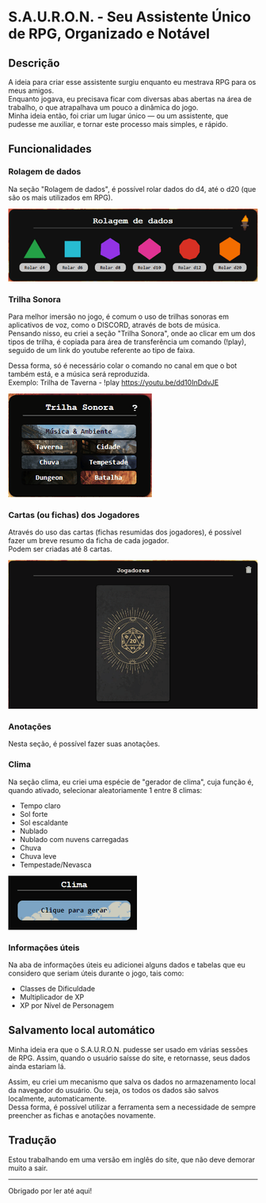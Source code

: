 # S.A.U.R.O.N. - Seu Assistente Único de RPG, Organizado e Notável

## Descrição
A ideia para criar esse assistente surgiu enquanto eu mestrava RPG para os meus amigos.  
Enquanto jogava, eu precisava ficar com diversas abas abertas na área de trabalho, o que atrapalhava um pouco a dinâmica do jogo.  
Minha ideia então, foi criar um lugar único — ou um assistente, que pudesse me auxiliar, e tornar este processo mais simples, e rápido.

## Funcionalidades

### Rolagem de dados
Na seção "Rolagem de dados", é possível rolar dados do d4, até o d20 (que são os mais utilizados em RPG).

![gif rolagem de dados](rolagem-dados.gif)

### Trilha Sonora
Para melhor imersão no jogo, é comum o uso de trilhas sonoras em aplicativos de voz, como o DISCORD, através de bots de música.  
Pensando nisso, eu criei a seção "Trilha Sonora", onde ao clicar em um dos tipos de trilha, é copiada para área de transferência um comando (!play), seguido de um link do youtube referente ao tipo de faixa.  

Dessa forma, só é necessário colar o comando no canal em que o bot também está, e a música será reproduzida.  
Exemplo: Trilha de Taverna - !play https://youtu.be/dd10InDdvJE

![gif trilha sonora](trilha-sonora.gif)

### Cartas (ou fichas) dos Jogadores
Através do uso das cartas (fichas resumidas dos jogadores), é possível fazer um breve resumo da ficha de cada jogador.  
Podem ser criadas até 8 cartas.

![gif cartas dos jogadores](jogadores.gif)

### Anotações
Nesta seção, é possível fazer suas anotações.

### Clima
Na seção clima, eu criei uma espécie de "gerador de clima", cuja função é, quando ativado, selecionar aleatoriamente 1 entre 8 climas:
* Tempo claro
* Sol forte
* Sol escaldante
* Nublado
* Nublado com nuvens carregadas
* Chuva
* Chuva leve
* Tempestade/Nevasca

![gif clima](clima.gif)

### Informações úteis
Na aba de informações úteis eu adicionei alguns dados e tabelas que eu considero que seriam úteis durante o jogo, tais como:
* Classes de Dificuldade
* Multiplicador de XP
* XP por Nível de Personagem

## Salvamento local automático
Minha ideia era que o S.A.U.R.O.N. pudesse ser usado em várias sessões de RPG. Assim, quando o usuário saísse do site, e retornasse, seus dados ainda estariam lá.  

Assim, eu criei um mecanismo que salva os dados no armazenamento local da navegador do usuário. Ou seja, os todos os dados são salvos localmente, automaticamente.  
Dessa forma, é possível utilizar a ferramenta sem a necessidade de sempre preencher as fichas e anotações novamente.

## Tradução
Estou trabalhando em uma versão em inglês do site, que não deve demorar muito a sair.

---

Obrigado por ler até aqui!

